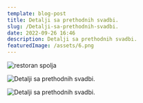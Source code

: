 ```yaml
---
template: blog-post
title: Detalji sa prethodnih svadbi.
slug: /Detalji-sa-prethodnih-svadbi.
date: 2022-09-26 16:46
description: Detalji sa prethodnih svadbi.
featuredImage: /assets/6.png
---
```

![restoran spolja](/assets/2.png "Mesečev konak")

![Detalji sa prethodnih svadbi.](/assets/3.png "Detalji sa prethodnih svadbi.")

![Detalji sa prethodnih svadbi.](/assets/5.png "Detalji sa prethodnih svadbi.")